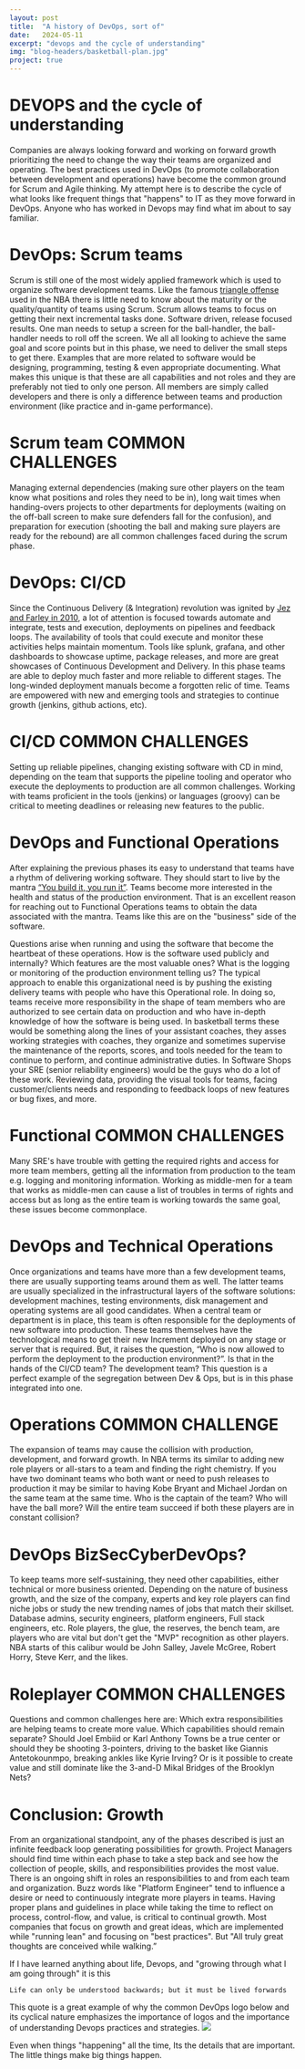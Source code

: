 ```yaml
---
layout: post
title:  "A history of DevOps, sort of"
date:   2024-05-11
excerpt: "devops and the cycle of understanding"
img: "blog-headers/basketball-plan.jpg" 
project: true  
---
```

 

# DEVOPS and the cycle of understanding
Companies are always looking forward and working on forward growth prioritizing the need to change the way their teams are organized and operating. The best practices used in DevOps (to promote collaboration between development and operations) have become the common ground for Scrum and Agile thinking. My attempt here is to describe the cycle of what looks like frequent things that "happens" to IT as they move forward in DevOps. Anyone who has worked in Devops may find what im about to say familiar. 


# DevOps: Scrum teams
Scrum is still one of the most widely applied framework which is used to organize software development teams. Like the famous [triangle offense](https://en.wikipedia.org/wiki/Triangle_offense) used in the NBA there is little need to know about the maturity or the quality/quantity of teams using Scrum. Scrum allows teams to focus on getting their next incremental tasks done. Software driven, release focused results. One man needs to setup a screen for the ball-handler, the ball-handler needs to roll off the screen. We all all looking to achieve the same goal and score points but in this phase, we need to deliver the small steps to get there. Examples that are more related to software would be designing, programming, testing & even appropriate documenting. What makes this unique is that these are all capabilities and not roles and they are preferably not tied to only one person. All members are simply called developers and there is only a difference between teams and production environment (like practice and in-game performance).

# Scrum team COMMON CHALLENGES
Managing external dependencies (making sure other players on the team know what positions and roles they need to be in), long wait times when handing-overs projects to other departments for deployments (waiting on the off-ball screen to make sure defenders fall for the confusion), and preparation for execution (shooting the ball and making sure players are ready for the rebound) are all common challenges faced during the scrum phase.


# DevOps: CI/CD
Since the Continuous Delivery (& Integration) revolution was ignited by [Jez and Farley in 2010](https://www.davefarley.net/?p=305), a lot of attention is focused towards automate and integrate, tests and execution, deployments on pipelines and feedback loops. The availability of tools that could execute and monitor these activities helps maintain momentum. Tools like splunk, grafana, and other dashboards to showcase uptime, package releases, and more are great showcases of Continuous Development and Delivery. In this phase teams are able to deploy much faster and more reliable to different stages. The long-winded deployment manuals become a forgotten relic of time. Teams are empowered with new and emerging tools and strategies to continue growth (jenkins, github actions, etc).

# CI/CD COMMON CHALLENGES 
Setting up reliable pipelines, changing existing software with CD in mind, depending on the team that supports the pipeline tooling and operator who execute the deployments to production are all common challenges. Working with teams proficient in the tools (jenkins) or languages (groovy) can be critical to meeting deadlines or releasing new features to the public. 

# DevOps and Functional Operations
After explaining the previous phases its easy to understand that teams have a rhythm of delivering working software. They should start to live by the mantra [“You build it, you run it”](https://aws.amazon.com/blogs/enterprise-strategy/enterprise-devops-why-you-should-run-what-you-build/). Teams become more interested in the health and status of the production environment. That is an excellent reason for reaching out to Functional Operations teams to obtain the data associated with the mantra. Teams like this are on the "business" side of the software. 

Questions arise when running and using the software that become the heartbeat of these operations. How is the software used publicly and internally? Which features are the most valuable ones? What is the logging or monitoring of the production environment telling us? The typical approach to enable this organizational need is by pushing the existing delivery teams with people who have this Operational role.
In doing so, teams receive more responsibility in the shape of team members who are authorized to see certain data on production and who have in-depth knowledge of how the software is being used. In basketball terms these would be something along the lines of your assistant coaches, they asses working strategies with coaches, they organize and sometimes supervise the maintenance of the reports, scores, and tools needed for the team to continue to perform, and continue administrative duties. In Software Shops your SRE (senior reliability engineers) would be the guys who do a lot of these work. Reviewing data, providing the visual tools for teams, facing customer/clients needs and responding to feedback loops of new features or bug fixes, and more. 

# Functional COMMON CHALLENGES
Many SRE's have trouble with getting the required rights and access for more team members, getting all the information from production to the team e.g. logging and monitoring information. Working as middle-men for a team that works as middle-men can cause a list of troubles in terms of rights and access but as long as the entire team is working towards the same goal, these issues become commonplace. 

# DevOps and Technical Operations
Once organizations and teams have more than a few development teams, there are usually supporting teams around them as well. The latter teams are usually specialized in the infrastructural layers of the software solutions: development machines, testing environments, disk management and operating systems are all good candidates. When a central team or department is in place, this team is often responsible for the deployments of new software into production. 
These teams themselves have the technological means to get their new Increment deployed on any stage or server that is required. But, it raises the question, “Who is now allowed to perform the deployment to the production environment?”. Is that in the hands of the CI/CD team? The development team? This question is a perfect example of the segregation between Dev & Ops, but is in this phase integrated into one.

# Operations COMMON CHALLENGE
The expansion of teams may cause the collision with production, development, and forward growth. 
In NBA terms its similar to adding new role players or all-stars to a team and finding the right chemistry. If you have two dominant teams who both want or need to push releases to production it may be similar to having Kobe Bryant and Michael Jordan on the same team at the same time. Who is the captain of the team? Who will have the ball more? Will the entire team succeed if both these players are in constant collision? 

# DevOps  BizSecCyberDevOps?
To keep teams more self-sustaining, they need other capabilities, either technical or more business oriented. Depending on the nature of business growth, and the size of the company, 
experts and key role players can find niche jobs or study the new trending names of jobs that match their skillset. Database admins, security engineers, platform engineers, Full stack engineers, etc. Role players, the glue, the reserves, the bench team, are players who are vital but don't get the "MVP" recognition as other players. NBA starts of this calibur would be John Salley, Javele McGree, Robert Horry, Steve Kerr, and the likes.

# Roleplayer COMMON CHALLENGES 
Questions and common challenges here are: Which extra responsibilities are helping teams to create more value. Which capabilities should remain separate? Should Joel Embiid or Karl Anthony Towns be a true center or should they be shooting 3-pointers, driving to the basket like Giannis Antetokounmpo, breaking ankles like Kyrie Irving? Or is it possible to create value and still dominate like the 3-and-D Mikal Bridges of the Brooklyn Nets? 


# Conclusion: Growth
From an organizational standpoint, any of the phases described is just an infinite feedback loop generating possibilities for growth. Project Managers should find time within each phase to take a step back and see how the collection of people, skills, and responsibilities provides the most value. There is an ongoing shift in roles an responsibilities to and from each team and organization. Buzz words like "Platform Engineer" tend to influence a desire or need to continuously integrate more players in teams. Having proper plans and guidelines in place while taking the time to reflect on process, control-flow, and value, is critical to continual growth. Most companies that focus on growth and great ideas, which are implemented while "running lean" and focusing on "best practices". But "All truly great thoughts are conceived while walking.”


If I have learned anything about life, Devops, and "growing through what I am going through" it is this 

```
Life can only be understood backwards; but it must be lived forwards

```

This quote is a great example of why the common DevOps logo below and its cyclical nature emphasizes the importance of logos and the importance of understanding Devops practices and strategies. 
![](/assets/img/blog/devopss.jpg)

Even when things "happening" all the time, Its the details that are important. The little things make big things happen. 